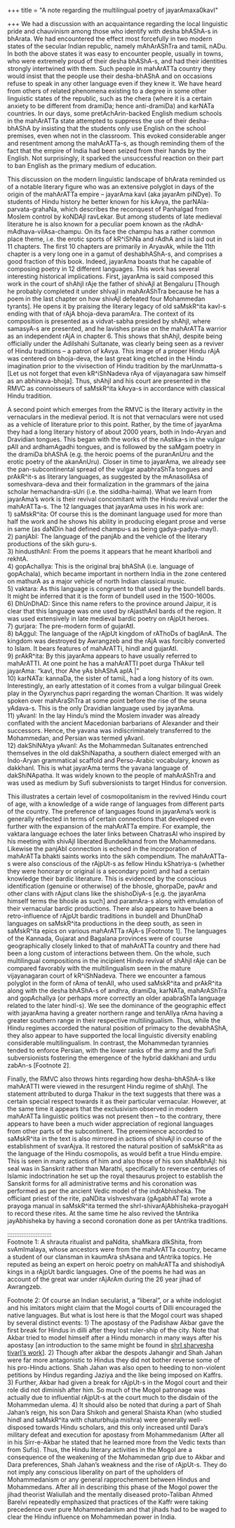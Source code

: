 +++
title = "A note regarding the multilingual poetry of jayarAmaxa0kavI"

+++
We had a discussion with an acquaintance regarding the local linguistic
pride and chauvinism among those who identify with desha bhAShA-s in
bhArata. We had encountered the effect most forcefully in two modern
states of the secular Indian republic, namely mAhArAShTra and tamiL
nADu. In both the above states it was easy to encounter people, usually
in towns, who were extremely proud of their desha bhAShA-s, and had
their identities strongly intertwined with them. Such people in
mahArATTa country they would insist that the people use their
desha-bhAShA and on occasions refuse to speak in any other language even
if they knew it. We have heard from others of related phenomena existing
to a degree in some other linguistic states of the republic, such as the
chera (where it is a certain anxiety to be different from dramiDa; hence
anti-dramiDa) and karNATa countries. In our days, some
pretAchArin-backed English medium schools in the mahArATTa state
attempted to suppress the use of their desha-bhAShA by insisting that
the students only use English on the school premises, even when not in
the classroom. This evoked considerable anger and resentment among the
mahArATTa-s, as though reminding them of the fact that the empire of
India had been seized from their hands by the English. Not surprisingly,
it sparked the unsuccessful reaction on their part to ban English as the
primary medium of education.

This discussion on the modern linguistic landscape of bhArata reminded
us of a notable literary figure who was an extensive polyglot in days of
the origin of the mahArATTa empire – jayarAma kavI (aka jayarAm piNDye).
To students of Hindu history he better known for his kAvya, the
parNAla-parvata-grahaNa, which describes the reconquest of Panhalgad
from Moslem control by koNDAjI ravLekar. But among students of late
medieval literature he is also known for a peculiar poem known as the
rAdhA-mAdhava-vilAsa-champu. On its face the champu has a rather common
place theme, i.e. the erotic sports of kR^iShNa and rAdhA and is laid
out in 11 chapters. The first 10 chapters are primarily in AryavAk,
while the 11th chapter is a very long one in a gamut of deshabhAShA-s,
and comprises a good fraction of this book. Indeed, jayarAma boasts that
he capable of composing poetry in 12 different languages. This work has
several interesting historical implications. First, jayarAma is said
composed this work in the court of shAhjI rAje the father of shivAjI at
Bengaluru \[Though he probably completed it under shIvajI in mahArAShTra
because he has a poem in the last chapter on how shivAjI defeated four
Mohammedan tyrants\]. He opens it by praising the literary legacy of old
saMskR^ita kavI-s ending with that of rAjA bhoja-deva paramAra. The
context of its composition is presented as a vidvat-sabha presided by
shAhjI, where samasyA-s are presented, and he lavishes praise on the
mahArATTa warrior as an independent rAjA in chapter 6. This shows that
shAhjI, despite being officially under the Adilshahi Sultanate, was
clearly being seen as a reviver of Hindu traditions – a patron of kAvya.
This image of a proper Hindu rAjA was centered on bhoja-deva, the last
great king etched in the Hindu imagination prior to the vivisection of
Hindu tradition by the marUnmatta-s \[Let us not forget that even
kR^iShNadeva rAya of vijayanagara saw himself as an abhinava-bhoja\].
Thus, shAhjI and his court are presented in the RMVC as connoisseurs of
saMskR^ita kAvya-s in accordance with classical Hindu tradition.

A second point which emerges from the RMVC is the literary activity in
the vernaculars in the medieval period. It is not that vernaculars were
not used as a vehicle of literature prior to this point. Rather, by the
time of jayarAma they had a long literary history of about 2000 years,
both in Indo-Aryan and Dravidian tongues. This began with the works of
the nAstika-s in the vulgar pAlI and ardhamAgadhi tongues, and is
followed by the saMgam poetry in the dramiDa bhAShA (e.g. the heroic
poems of the puranAnUru and the erotic poetry of the akanAnUru). Closer
in time to jayarAma, we already see the pan-subcontinental spread of the
vulgar apabhraShTa tongues and prAkR^it-s as literary languages, as
suggested by the mAnasollAsa of someshvara-deva and their formalization
in the grammars of the jaina scholar hemachandra-sUri (i.e. the
siddha-haima). What we learn from jayarAma’s work is their revival
concomitant with the Hindu revival under the mahArATTa-s. The 12
languages that jayarAma uses in his work are:  
1\) saMskR^ita: Of course this is the dominant language used for more
than half the work and he shows his ability in producing elegant prose
and verse in same (as daNDin had defined champu-s as being
gadya-padya-mayI).  
2\) panjAbI: The language of the panjAb and the vehicle of the literary
productions of the sikh guru-s.  
3\) hindusthAnI: From the poems it appears that he meant kharIboli and
rekhtA.  
4\) gopAchalIya: This is the original braj bhAShA (i.e. language of
gopAchala), which became important in northern India in the zone
centered on mathurA as a major vehicle of north Indian classical
music.  
5\) vaktara: As this language is congruent to that used by the bundelI
bards. It might be inferred that it is the form of bundelI used in the
1500-1600s.  
6\) DhUnDhAD: Since this name refers to the province around Jaipur, it
is clear that this language was one used by rAjasthAnI bards of the
region. It was used extensively in late medieval bardic poetry on rAjpUt
heroes.  
7\) gurjara: The pre-modern form of gujarAtI.  
8\) bAggul: The language of the rAjpUt kingdom of rAThoDs of baglAnA.
The kingdom was destroyed by Awrangzeb and the rAjA was forcibly
converted to Islam. It bears features of mahArATTi, hindI and
gujarAtI.  
9\) prAkR^ita: By this jayarAma appears to have usually referred to
mahArATTI. At one point he has a mahArATTI poet durga ThAkur tell
jayarAma: “kavI, thor Ahe yAs bhAShA aplA |”  
10\) karNATa: kannaDa, the sister of tamiL, had a long history of its
own. Interestingly, an early attestation of it comes from a vulgar
bilingual Greek play in the Oyxrynchus papri regarding the woman
Charition. It was widely spoken over mahAraShTra at some point before
the rise of the seuna yAdava-s. This is the only Dravidian language used
by jayarAma.  
11\) yAvanI: In the lay Hindu’s mind the Moslem invader was already
conflated with the ancient Macedonian barbarians of Alexander and their
successors. Hence, the yavana was indiscriminately transferred to the
Mohammedan, and Persian was termed yAvanI.  
12\) dakShiNAtya yAvanI: As the Mohammedan Sultanates entrenched
themselves in the old dakShiNapatha, a southern dialect emerged with an
Indo-Aryan grammatical scaffold and Perso-Arabic vocabulary, known as
dakkhanI. This is what jayarAma terms the yavana language of
dakShiNApatha. It was widely known to the people of mahArAShTra and was
used as medium by Sufi subversionists to target Hindus for conversion.

This illustrates a certain level of cosmopolitanism in the revived Hindu
court of age, with a knowledge of a wide range of languages from
different parts of the country. The preference of languages found in
jayarAma’s work is generally reflected in terms of certain connections
that developed even further with the expansion of the mahArATTa empire.
For example, the vaktara language echoes the later links between
ChatrasAl who inspired by his meeting with shivAjI liberated Bundelkhand
from the Mohammedans. Likewise the panjAbI connection is echoed in the
incorporation of mahArATTa bhakti saints works into the sikh compendium.
The mahArATTa-s were also conscious of the rAjpUt-s as fellow Hindu
kShatriya-s (whether they were honorary or original is a secondary
point) and had a certain knowledge their bardic literature. This is
evidenced by the conscious identification (genuine or otherwise) of the
bhosle, ghorpaDe, pavAr and other clans with rAjput clans like the
shishoDiyA-s \[e.g. the jayarAma himself terms the bhosle as such\] and
paramAra-s along with emulation of their vernacular bardic productions.
There also appears to have been a retro-influence of rAjpUt bardic
traditions in bundelI and DhunDhaD languages on saMskR^ita productions
in the deep south, as seen in saMskR^ita epics on various mahArATTa
rAjA-s \[Footnote 1\]. The languages of the Kannada, Gujarat and
Bagalana provinces were of course geographically closely linked to that
of mahArATTa country and there had been a long custom of interactions
between them. On the whole, such multilingual compositions in the
incipient Hindu revival of shAhjI rAje can be compared favorably with
the multilingualism seen in the mature vijayanagaran court of
kR^iShNadeva. There we encounter a famous polyglot in the form of rAma
of tenAlI, who used saMskR^ita and prAkR^ita along with the desha
bhAShA-s of andhra, dramiDa, karNATa, mahArAShTra and gopAchalIya (or
perhaps more correctly an older apabraShTa language related to the later
hindI-s). We see the dominance of the geographic effect with jayarAma
having a greater northern range and tenAlIya rAma having a greater
southern range in their respective multilingualism. Thus, while the
Hindu regimes accorded the natural position of primacy to the
devabhAShA, they also appear to have supported the local linguistic
diversity enabling considerable multilingualism. In contrast, the
Mohammedan tyrannies tended to enforce Persian, with the lower ranks of
the army and the Sufi subversionists fostering the emergence of the
hybrid dakkhani and urdu zabAn-s \[Footnote 2\].

Finally, the RMVC also throws hints regarding how desha-bhAShA-s like
mahArATTI were viewed in the resurgent Hindu regime of shAhjI. The
statement attributed to durga Thakur in the text suggests that there was
a certain special respect towards it as their particular vernacular.
However, at the same time it appears that the exclusivism observed in
modern mahArATTa linguistic politics was not present then – to the
contrary, there appears to have been a much wider appreciation of
regional languages from other parts of the subcontinent. The preeminence
accorded to saMskR^ita in the text is also mirrored in actions of
shivAjI in course of the establishment of svarAjya. It restored the
natural position of saMskR^ita as the language of the Hindu cosmopolis,
as would befit a true Hindu empire. This is seen in many actions of him
and also those of his son shaMbhAjI: his seal was in Sanskrit rather
than Marathi, specifically to reverse centuries of Islamic
indoctrination he set up the royal thesaurus project to establish the
Sanskrit forms for all administrative terms and his coronation was
performed as per the ancient Vedic model of the indrAbhisheka. The
officiant priest of the rite, paNDita vishveshvara (gAgabhATTa) wrote a
prayoga manual in saMskR^ita termed the shrI-shivarAjAbhisheka-prayogaH
to record these rites. At the same time he also revived the tAntrika
jayAbhisheka by having a second coronation done as per tAntrika
traditions.

:::::::::::::::::::::::::  
Footnote 1: A shrauta ritualist and paNdita, shaMkara dIkShita, from
svAmImalaya, whose ancestors were from the mahArATTa country, became a
student of our clansman in kaumAra shAsana and tAntrika topics. He
reputed as being an expert on heroic poetry on mahArATTa and shishodiyA
kings in a rAjpUt bardic languages. One of the poems he had was an
account of the great war under rAjArAm during the 26 year jihad of
Awrangzeb.

Footnote 2: Of course an Indian secularist, a “liberal”, or a white
indologist and his imitators might claim that the Mogol courts of Dilli
encouraged the native languages. But what is lost here is that the Mogol
court was shaped by several distinct events: 1) The apostasy of the
Padishaw Akbar gave the first break for Hindus in dilli after they lost
ruler-ship of the city. Note that Akbar tried to model himself after a
Hindu monarch in many ways after his apostasy \[an introduction to the
same might be found in [shrI sharvesha tivarI’s
work](http://bharatendu.com/2009/07/06/akbar-transition-5/)\]. 2) Though
after akbar the despots Jahangir and Shah Jahan were far more
antagonistic to Hindus they did not bother reverse some of his pro-Hindu
actions. Shah Jahan was also open to heeding to non-violent petitions by
Hindus regarding Jaziya and the like being imposed on Kaffrs. 3)
Further, Akbar had given a break for rAjpUt-s in the Mogol court and
their role did not diminish after him. So much of the Mogol patronage
was actually due to influential rAjpUt-s at the court much to the
disdain of the Mohammedan ulema. 4) It should also be noted that during
a part of Shah Jahan’s reign, his son Dara Shikoh and general Shaista
Khan (who studied hindI and saMskR^ita with chaturbhuja mishra) were
generally well-disposed towards Hindu scholars, and this only increased
until Dara’s military defeat and execution for apostasy from
Mohammedanism (After all in his Sirr-e-Akbar he stated that he learned
more from the Vedic texts than from Sufis). Thus, the Hindu literary
activities in the Mogol are a consequence of the weakening of the
Mohammedan grip due to Akbar and Dara preferences, Shah Jahan’s weakness
and the rise of rAjpUt-s. They do not imply any conscious liberality on
part of the upholders of Mohammedanism or any general rapprochement
between Hindus and Mohammedans. After all in describing this phase of
the Mogol power the jihad theorist Waliullah and the mentally diseased
proto-Taliban Ahmed Barelvi repeatedly emphasized that practices of the
Kaffr were taking precedence over pure Mohammedanism and that jihads had
to be waged to clear the Hindu influence on Mohammedan power in India.
